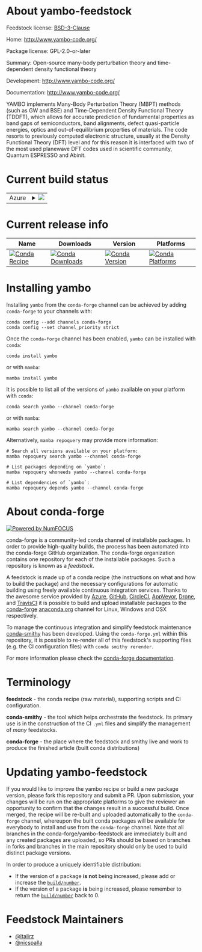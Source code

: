 About yambo-feedstock
=====================

Feedstock license: [BSD-3-Clause](https://github.com/conda-forge/yambo-feedstock/blob/main/LICENSE.txt)

Home: http://www.yambo-code.org/

Package license: GPL-2.0-or-later

Summary: Open-source many-body perturbation theory and time-dependent density functional theory

Development: http://www.yambo-code.org/

Documentation: http://www.yambo-code.org/

YAMBO implements Many-Body Perturbation Theory (MBPT) methods (such as GW and BSE) and Time-Dependent Density Functional Theory (TDDFT), which allows for accurate prediction of fundamental properties as band gaps of semiconductors, band alignments, defect quasi-particle energies, optics and out-of-equilibrium properties of materials.
The code resorts to previously computed electronic structure, usually at the Density Functional Theory (DFT) level and for this reason it is interfaced with two of the most used planewave DFT codes used in scientific community, Quantum ESPRESSO and Abinit.


Current build status
====================


<table>
    
  <tr>
    <td>Azure</td>
    <td>
      <details>
        <summary>
          <a href="https://dev.azure.com/conda-forge/feedstock-builds/_build/latest?definitionId=12895&branchName=main">
            <img src="https://dev.azure.com/conda-forge/feedstock-builds/_apis/build/status/yambo-feedstock?branchName=main">
          </a>
        </summary>
        <table>
          <thead><tr><th>Variant</th><th>Status</th></tr></thead>
          <tbody><tr>
              <td>linux_64</td>
              <td>
                <a href="https://dev.azure.com/conda-forge/feedstock-builds/_build/latest?definitionId=12895&branchName=main">
                  <img src="https://dev.azure.com/conda-forge/feedstock-builds/_apis/build/status/yambo-feedstock?branchName=main&jobName=linux&configuration=linux%20linux_64_" alt="variant">
                </a>
              </td>
            </tr>
          </tbody>
        </table>
      </details>
    </td>
  </tr>
</table>

Current release info
====================

| Name | Downloads | Version | Platforms |
| --- | --- | --- | --- |
| [![Conda Recipe](https://img.shields.io/badge/recipe-yambo-green.svg)](https://anaconda.org/conda-forge/yambo) | [![Conda Downloads](https://img.shields.io/conda/dn/conda-forge/yambo.svg)](https://anaconda.org/conda-forge/yambo) | [![Conda Version](https://img.shields.io/conda/vn/conda-forge/yambo.svg)](https://anaconda.org/conda-forge/yambo) | [![Conda Platforms](https://img.shields.io/conda/pn/conda-forge/yambo.svg)](https://anaconda.org/conda-forge/yambo) |

Installing yambo
================

Installing `yambo` from the `conda-forge` channel can be achieved by adding `conda-forge` to your channels with:

```
conda config --add channels conda-forge
conda config --set channel_priority strict
```

Once the `conda-forge` channel has been enabled, `yambo` can be installed with `conda`:

```
conda install yambo
```

or with `mamba`:

```
mamba install yambo
```

It is possible to list all of the versions of `yambo` available on your platform with `conda`:

```
conda search yambo --channel conda-forge
```

or with `mamba`:

```
mamba search yambo --channel conda-forge
```

Alternatively, `mamba repoquery` may provide more information:

```
# Search all versions available on your platform:
mamba repoquery search yambo --channel conda-forge

# List packages depending on `yambo`:
mamba repoquery whoneeds yambo --channel conda-forge

# List dependencies of `yambo`:
mamba repoquery depends yambo --channel conda-forge
```


About conda-forge
=================

[![Powered by
NumFOCUS](https://img.shields.io/badge/powered%20by-NumFOCUS-orange.svg?style=flat&colorA=E1523D&colorB=007D8A)](https://numfocus.org)

conda-forge is a community-led conda channel of installable packages.
In order to provide high-quality builds, the process has been automated into the
conda-forge GitHub organization. The conda-forge organization contains one repository
for each of the installable packages. Such a repository is known as a *feedstock*.

A feedstock is made up of a conda recipe (the instructions on what and how to build
the package) and the necessary configurations for automatic building using freely
available continuous integration services. Thanks to the awesome service provided by
[Azure](https://azure.microsoft.com/en-us/services/devops/), [GitHub](https://github.com/),
[CircleCI](https://circleci.com/), [AppVeyor](https://www.appveyor.com/),
[Drone](https://cloud.drone.io/welcome), and [TravisCI](https://travis-ci.com/)
it is possible to build and upload installable packages to the
[conda-forge](https://anaconda.org/conda-forge) [anaconda.org](https://anaconda.org/)
channel for Linux, Windows and OSX respectively.

To manage the continuous integration and simplify feedstock maintenance
[conda-smithy](https://github.com/conda-forge/conda-smithy) has been developed.
Using the ``conda-forge.yml`` within this repository, it is possible to re-render all of
this feedstock's supporting files (e.g. the CI configuration files) with ``conda smithy rerender``.

For more information please check the [conda-forge documentation](https://conda-forge.org/docs/).

Terminology
===========

**feedstock** - the conda recipe (raw material), supporting scripts and CI configuration.

**conda-smithy** - the tool which helps orchestrate the feedstock.
                   Its primary use is in the construction of the CI ``.yml`` files
                   and simplify the management of *many* feedstocks.

**conda-forge** - the place where the feedstock and smithy live and work to
                  produce the finished article (built conda distributions)


Updating yambo-feedstock
========================

If you would like to improve the yambo recipe or build a new
package version, please fork this repository and submit a PR. Upon submission,
your changes will be run on the appropriate platforms to give the reviewer an
opportunity to confirm that the changes result in a successful build. Once
merged, the recipe will be re-built and uploaded automatically to the
`conda-forge` channel, whereupon the built conda packages will be available for
everybody to install and use from the `conda-forge` channel.
Note that all branches in the conda-forge/yambo-feedstock are
immediately built and any created packages are uploaded, so PRs should be based
on branches in forks and branches in the main repository should only be used to
build distinct package versions.

In order to produce a uniquely identifiable distribution:
 * If the version of a package **is not** being increased, please add or increase
   the [``build/number``](https://docs.conda.io/projects/conda-build/en/latest/resources/define-metadata.html#build-number-and-string).
 * If the version of a package **is** being increased, please remember to return
   the [``build/number``](https://docs.conda.io/projects/conda-build/en/latest/resources/define-metadata.html#build-number-and-string)
   back to 0.

Feedstock Maintainers
=====================

* [@ltalirz](https://github.com/ltalirz/)
* [@nicspalla](https://github.com/nicspalla/)

